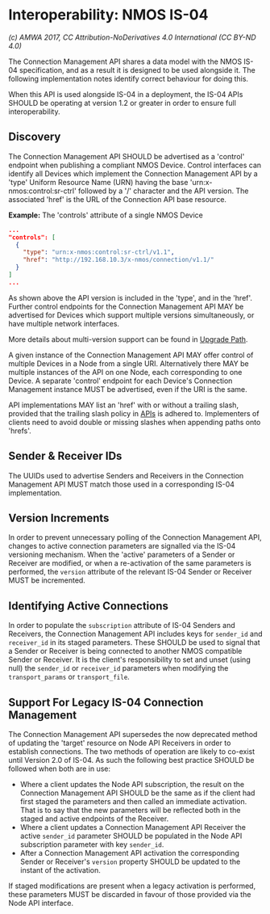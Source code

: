 # Interoperability: NMOS IS-04

_(c) AMWA 2017, CC Attribution-NoDerivatives 4.0 International (CC BY-ND 4.0)_

The Connection Management API shares a data model with the NMOS IS-04 specification, and as a result it is designed to be used alongside it. The following implementation notes identify correct behaviour for doing this.

When this API is used alongside IS-04 in a deployment, the IS-04 APIs SHOULD be operating at version 1.2 or greater in order to ensure full interoperability.

## Discovery

The Connection Management API SHOULD be advertised as a 'control' endpoint when publishing a compliant NMOS Device.
Control interfaces can identify all Devices which implement the Connection Management API by a 'type' Uniform Resource Name (URN) having the base 'urn:x-nmos:control:sr-ctrl' followed by a '/' character and the API version.
The associated 'href' is the URL of the Connection API base resource.

**Example:** The 'controls' attribute of a single NMOS Device

```json
...
"controls": [
  {
    "type": "urn:x-nmos:control:sr-ctrl/v1.1",
    "href": "http://192.168.10.3/x-nmos/connection/v1.1/"
  }
]
...
```

As shown above the API version is included in the 'type', and in the 'href'. Further control endpoints for the Connection Management API MAY be advertised for Devices which support multiple versions simultaneously, or have multiple network interfaces.

More details about multi-version support can be found in [Upgrade Path](5.0.%20Upgrade%20Path.md).

A given instance of the Connection Management API MAY offer control of multiple Devices in a Node from a single URI. Alternatively there MAY be multiple instances of the API on one Node, each corresponding to one Device. A separate 'control' endpoint for each Device's Connection Management instance MUST be advertised, even if the URI is the same.

API implementations MAY list an 'href' with or without a trailing slash, provided that the trailing slash policy in [APIs](2.0.%20APIs.md#urls-approach-to-trailing-slashes) is adhered to. Implementers of clients need to avoid double or missing slashes when appending paths onto 'hrefs'.

## Sender & Receiver IDs

The UUIDs used to advertise Senders and Receivers in the Connection Management API MUST match those used in a corresponding IS-04 implementation.

## Version Increments

In order to prevent unnecessary polling of the Connection Management API, changes to active connection parameters are signalled via the IS-04 versioning mechanism. When the 'active' parameters of a Sender or Receiver are modified, or when a re-activation of the same parameters is performed, the `version` attribute of the relevant IS-04 Sender or Receiver MUST be incremented.

## Identifying Active Connections

In order to populate the `subscription` attribute of IS-04 Senders and Receivers, the Connection Management API includes keys for `sender_id` and `receiver_id` in its staged parameters. These SHOULD be used to signal that a Sender or Receiver is being connected to another NMOS compatible Sender or Receiver. It is the client's responsibility to set and unset (using null) the `sender_id` or `receiver_id` parameters when modifying the `transport_params` or `transport_file`.

## Support For Legacy IS-04 Connection Management

The Connection Management API supersedes the now deprecated method of updating the 'target' resource on Node API Receivers in order to establish connections. The two methods of operation are likely to co-exist until Version 2.0 of IS-04. As such the following best practice SHOULD be followed when both are in use:

- Where a client updates the Node API subscription, the result on the Connection Management API SHOULD be the same as if the client had first staged the parameters and then called an immediate activation. That is to say that the new parameters will be reflected both in the staged and active endpoints of the Receiver.
- Where a client updates a Connection Management API Receiver the active `sender_id` parameter SHOULD be populated in the Node API subscription parameter with key `sender_id`.
- After a Connection Management API activation the corresponding Sender or Receiver's `version` property SHOULD be updated to the instant of the activation.

If staged modifications are present when a legacy activation is performed, these parameters MUST be discarded in favour of those provided via the Node API interface.
